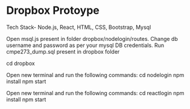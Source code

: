 # Dropbox Protoype
Tech Stack- Node.js, React, HTML, CSS, Bootstrap, Mysql

Open msql.js present in folder dropbox/nodelogin/routes. Change db username and password as per your mysql DB credentials.
Run cmpe273_dump.sql present in dropbox folder

cd dropbox 

Open new terminal and run the following commands:
cd nodelogin
npm install
npm start


Open new terminal and run the following commands:
cd reactlogin
npm install
npm start
